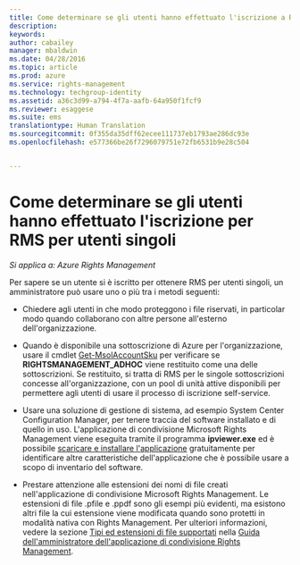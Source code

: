 ```yaml
---
title: Come determinare se gli utenti hanno effettuato l'iscrizione a RMS per utenti singoli | Azure RMS
description: 
keywords: 
author: cabailey
manager: mbaldwin
ms.date: 04/28/2016
ms.topic: article
ms.prod: azure
ms.service: rights-management
ms.technology: techgroup-identity
ms.assetid: a36c3d99-a794-4f7a-aafb-64a950f1fcf9
ms.reviewer: esaggese
ms.suite: ems
translationtype: Human Translation
ms.sourcegitcommit: 0f355da35dff62ecee111737eb1793ae286dc93e
ms.openlocfilehash: e577366be26f7296079751e72fb6531b9e28c504


---
```



# Come determinare se gli utenti hanno effettuato l'iscrizione per RMS per utenti singoli

*Si applica a: Azure Rights Management*

Per sapere se un utente si è iscritto per ottenere RMS per utenti singoli, un amministratore può usare uno o più tra i metodi seguenti:

-   Chiedere agli utenti in che modo proteggono i file riservati, in particolar modo quando collaborano con altre persone all'esterno dell'organizzazione.

-   Quando è disponibile una sottoscrizione di Azure per l'organizzazione, usare il cmdlet [Get-MsolAccountSku](https://msdn.microsoft.com/library/azure/dn194118.aspx) per verificare se **RIGHTSMANAGEMENT_ADHOC** viene restituito come una delle sottoscrizioni. Se restituito, si tratta di RMS per le singole sottoscrizioni concesse all'organizzazione, con un pool di unità attive disponibili per permettere agli utenti di usare il processo di iscrizione self-service.

-   Usare una soluzione di gestione di sistema, ad esempio System Center Configuration Manager, per tenere traccia del software installato e di quello in uso. L'applicazione di condivisione Microsoft Rights Management viene eseguita tramite il programma **ipviewer.exe** ed è possibile [scaricare e installare l'applicazione](http://go.microsoft.com/fwlink/?LinkId=303970) gratuitamente per identificare altre caratteristiche dell'applicazione che è possibile usare a scopo di inventario del software.

-   Prestare attenzione alle estensioni dei nomi di file creati nell'applicazione di condivisione Microsoft Rights Management. Le estensioni di file .pfile e .ppdf sono gli esempi più evidenti, ma esistono altri file la cui estensione viene modificata quando sono protetti in modalità nativa con Rights Management. Per ulteriori informazioni, vedere la sezione [Tipi ed estensioni di file supportati](../rms-client/sharing-app-admin-guide-technical.md#supported-file-types-and-file-name-extensions) nella [Guida dell'amministratore dell'applicazione di condivisione Rights Management](http://technet.microsoft.com/library/dn339003.aspx).




<!--HONumber=Jul16_HO3-->


